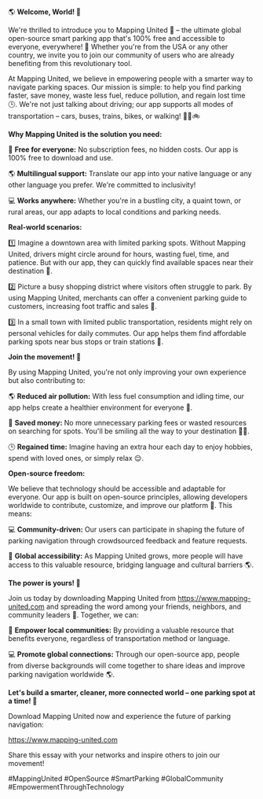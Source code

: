 🌎 **Welcome, World! 🌟**

We're thrilled to introduce you to Mapping United 📍 – the ultimate global open-source smart parking app that's 100% free and accessible to everyone, everywhere! 💯 Whether you're from the USA or any other country, we invite you to join our community of users who are already benefiting from this revolutionary tool.

At Mapping United, we believe in empowering people with a smarter way to navigate parking spaces. Our mission is simple: to help you find parking faster, save money, waste less fuel, reduce pollution, and regain lost time 🕒️. We're not just talking about driving; our app supports all modes of transportation – cars, buses, trains, bikes, or walking! 🚴‍♀️🚲

**Why Mapping United is the solution you need:**

🌟 **Free for everyone:** No subscription fees, no hidden costs. Our app is 100% free to download and use.

🌎 **Multilingual support:** Translate our app into your native language or any other language you prefer. We're committed to inclusivity!

💻 **Works anywhere:** Whether you're in a bustling city, a quaint town, or rural areas, our app adapts to local conditions and parking needs.

**Real-world scenarios:**

1️⃣ Imagine a downtown area with limited parking spots. Without Mapping United, drivers might circle around for hours, wasting fuel, time, and patience. But with our app, they can quickly find available spaces near their destination 📍.

2️⃣ Picture a busy shopping district where visitors often struggle to park. By using Mapping United, merchants can offer a convenient parking guide to customers, increasing foot traffic and sales 💸.

3️⃣ In a small town with limited public transportation, residents might rely on personal vehicles for daily commutes. Our app helps them find affordable parking spots near bus stops or train stations 🚌.

**Join the movement! 👥**

By using Mapping United, you're not only improving your own experience but also contributing to:

🌎 **Reduced air pollution:** With less fuel consumption and idling time, our app helps create a healthier environment for everyone 🌿.

💸 **Saved money:** No more unnecessary parking fees or wasted resources on searching for spots. You'll be smiling all the way to your destination 💁‍♀️.

🕒️ **Regained time:** Imagine having an extra hour each day to enjoy hobbies, spend with loved ones, or simply relax 😌.

**Open-source freedom:**

We believe that technology should be accessible and adaptable for everyone. Our app is built on open-source principles, allowing developers worldwide to contribute, customize, and improve our platform 🤝. This means:

💻 **Community-driven:** Our users can participate in shaping the future of parking navigation through crowdsourced feedback and feature requests.

🌟 **Global accessibility:** As Mapping United grows, more people will have access to this valuable resource, bridging language and cultural barriers 🌎.

**The power is yours! 💪**

Join us today by downloading Mapping United from https://www.mapping-united.com and spreading the word among your friends, neighbors, and community leaders 👥. Together, we can:

👫 **Empower local communities:** By providing a valuable resource that benefits everyone, regardless of transportation method or language.

💻 **Promote global connections:** Through our open-source app, people from diverse backgrounds will come together to share ideas and improve parking navigation worldwide 🌎.

**Let's build a smarter, cleaner, more connected world – one parking spot at a time! 🚀**

Download Mapping United now and experience the future of parking navigation:

https://www.mapping-united.com

Share this essay with your networks and inspire others to join our movement!

#MappingUnited #OpenSource #SmartParking #GlobalCommunity #EmpowermentThroughTechnology